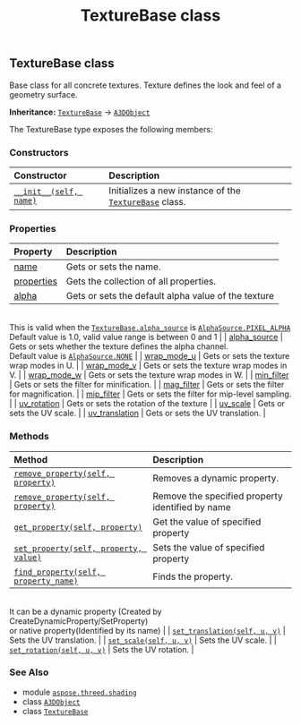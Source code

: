 ﻿---
title: TextureBase class
second_title: Aspose.3D for Python via .NET API References
description: 
type: docs
weight: 90
url: /python-net/aspose.threed.shading/texturebase/
is_root: false
---

## TextureBase class

Base class for all concrete textures.
Texture defines the look and feel of a geometry surface.



**Inheritance:** [`TextureBase`](/3d/python-net/aspose.threed.shading/texturebase) → 
[`A3DObject`](/3d/python-net/aspose.threed/a3dobject)



The TextureBase type exposes the following members:

### Constructors
| Constructor | Description |
| :- | :- |
| [`__init__(self, name)`](/3d/python-net/aspose.threed.shading/texturebase/__init__/#system.string) | Initializes a new instance of the [`TextureBase`](/3d/python-net/aspose.threed.shading/texturebase) class. |


### Properties
| Property | Description |
| :- | :- |
| [name](/3d/python-net/aspose.threed.shading/texturebase/name) | Gets or sets the name. |
| [properties](/3d/python-net/aspose.threed.shading/texturebase/properties) | Gets the collection of all properties. |
| [alpha](/3d/python-net/aspose.threed.shading/texturebase/alpha) | Gets or sets the default alpha value of the texture<br/>This is valid when the [`TextureBase.alpha_source`](/3d/python-net/aspose.threed.shading/texturebase#alpha_source) is [`AlphaSource.PIXEL_ALPHA`](/3d/python-net/aspose.threed.shading/alphasource#PIXEL_ALPHA)<br/>Default value is 1.0, valid value range is between 0 and 1 |
| [alpha_source](/3d/python-net/aspose.threed.shading/texturebase/alpha_source) | Gets or sets whether the texture defines the alpha channel.<br/>Default value is [`AlphaSource.NONE`](/3d/python-net/aspose.threed.shading/alphasource#NONE) |
| [wrap_mode_u](/3d/python-net/aspose.threed.shading/texturebase/wrap_mode_u) | Gets or sets the texture wrap modes in U. |
| [wrap_mode_v](/3d/python-net/aspose.threed.shading/texturebase/wrap_mode_v) | Gets or sets the texture wrap modes in V. |
| [wrap_mode_w](/3d/python-net/aspose.threed.shading/texturebase/wrap_mode_w) | Gets or sets the texture wrap modes in W. |
| [min_filter](/3d/python-net/aspose.threed.shading/texturebase/min_filter) | Gets or sets the filter for minification. |
| [mag_filter](/3d/python-net/aspose.threed.shading/texturebase/mag_filter) | Gets or sets the filter for magnification. |
| [mip_filter](/3d/python-net/aspose.threed.shading/texturebase/mip_filter) | Gets or sets the filter for mip-level sampling. |
| [uv_rotation](/3d/python-net/aspose.threed.shading/texturebase/uv_rotation) | Gets or sets the rotation of the texture |
| [uv_scale](/3d/python-net/aspose.threed.shading/texturebase/uv_scale) | Gets or sets the UV scale. |
| [uv_translation](/3d/python-net/aspose.threed.shading/texturebase/uv_translation) | Gets or sets the UV translation. |


### Methods
| Method | Description |
| :- | :- |
| [`remove_property(self, property)`](/3d/python-net/aspose.threed.shading/texturebase/remove_property/#aspose.threed.property) | Removes a dynamic property. |
| [`remove_property(self, property)`](/3d/python-net/aspose.threed.shading/texturebase/remove_property/#system.string) | Remove the specified property identified by name |
| [`get_property(self, property)`](/3d/python-net/aspose.threed.shading/texturebase/get_property/#system.string) | Get the value of specified property |
| [`set_property(self, property, value)`](/3d/python-net/aspose.threed.shading/texturebase/set_property/#system.string-system.object) | Sets the value of specified property |
| [`find_property(self, property_name)`](/3d/python-net/aspose.threed.shading/texturebase/find_property/#system.string) | Finds the property.<br/>It can be a dynamic property (Created by CreateDynamicProperty/SetProperty) <br/>or native property(Identified by its name) |
| [`set_translation(self, u, v)`](/3d/python-net/aspose.threed.shading/texturebase/set_translation/#float-float) | Sets the UV translation. |
| [`set_scale(self, u, v)`](/3d/python-net/aspose.threed.shading/texturebase/set_scale/#float-float) | Sets the UV scale. |
| [`set_rotation(self, u, v)`](/3d/python-net/aspose.threed.shading/texturebase/set_rotation/#float-float) | Sets the UV rotation. |



### See Also
* module [`aspose.threed.shading`](..)
* class [`A3DObject`](/3d/python-net/aspose.threed/a3dobject)
* class [`TextureBase`](/3d/python-net/aspose.threed.shading/texturebase)
